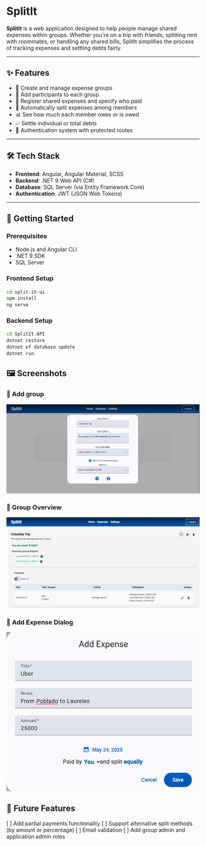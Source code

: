 # SplitIt

**SplitIt** is a web application designed to help people manage shared expenses within groups. Whether you're on a trip with friends, splitting rent with roommates, or handling any shared bills, SplitIt simplifies the process of tracking expenses and settling debts fairly.

---

## ✨ Features

- 🧾 Create and manage expense groups
- 👥 Add participants to each group
- 💸 Register shared expenses and specify who paid
- 🔄 Automatically split expenses among members
- 📊 See how much each member owes or is owed
- ✅ Settle individual or total debts
- 🔐 Authentication system with protected routes

---

## 🛠 Tech Stack

- **Frontend**: Angular, Angular Material, SCSS
- **Backend**: .NET 9 Web API (C#)
- **Database**: SQL Server (via Entity Framework Core)
- **Authentication**: JWT (JSON Web Tokens)

---

## 🚀 Getting Started

### Prerequisites

- Node.js and Angular CLI
- .NET 9 SDK
- SQL Server

### Frontend Setup
```bash
cd split-it-ui
npm install
ng serve
```

### Backend Setup
```bash
cd SplitIt.API
dotnet restore
dotnet ef database update
dotnet run
```

## 🖼️ Screenshots
### 🔹 Add group  
![Add group](docs/images/add-group.png)

### 🔹 Group Overview  
![Group Overview](docs/images/group-overview.png)

### 🔹 Add Expense Dialog  
![Add Expense](docs/images/add-expense.png)

## 📌 Future Features
[ ] Add partial payments functionality
[ ] Support alternative split methods (by amount or percentage)
[ ] Email validation
[ ] Add group admin and application admin roles
